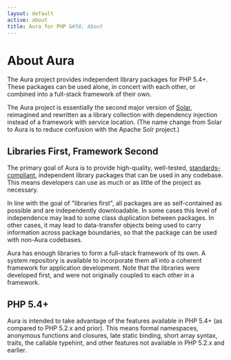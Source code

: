 ```yaml
---
layout: default
active: about
title: Aura for PHP &#58; About
---
```


About Aura
==========

The Aura project provides independent library packages for PHP 5.4+. These
packages can be used alone, in concert with each other, or combined into a
full-stack framework of their own.

The Aura project is essentially the second major version of
[Solar](http://solarphp.com), reimagined and rewritten as a library collection
with dependency injection instead of a framework with service location. (The
name change from Solar to Aura is to reduce confusion with the Apache Solr
project.)


Libraries First, Framework Second
---------------------------------

The primary goal of Aura is to provide high-quality, well-tested,
[standards-compliant](http://php-fig.org), independent library packages that
can be used in any codebase. This means developers can use as much or as
little of the project as necessary.

In line with the goal of "libraries first", all packages are as self-contained
as possible and are independently downloadable. In some cases this level of
independence may lead to some class duplication between packages. In other
cases, it may lead to data-transfer objects being used to carry information
across package boundaries, so that the package can be used with non-Aura
codebases.

Aura has enough libraries to form a full-stack framework of its own. A system
repository is available to incorporate them all into a coherent framework for
application development. Note that the libraries were developed first, and
were not originally coupled to each other in a framework.

PHP 5.4+
--------

Aura is intended to take advantage of the features available in PHP 5.4+ (as
compared to PHP 5.2.x and prior). This means formal namespaces, anonymous
functions and closures, late static binding, short array syntax, traits, the
callable typehint, and other features not available in PHP 5.2.x and earlier.

